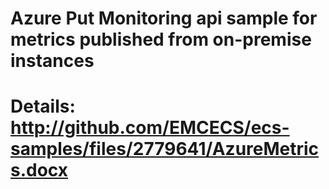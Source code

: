 #
#  Azure Put Monitoring api sample for metrics published from on-premise instances
# 
#  Details: http://github.com/EMCECS/ecs-samples/files/2779641/AzureMetrics.docx

